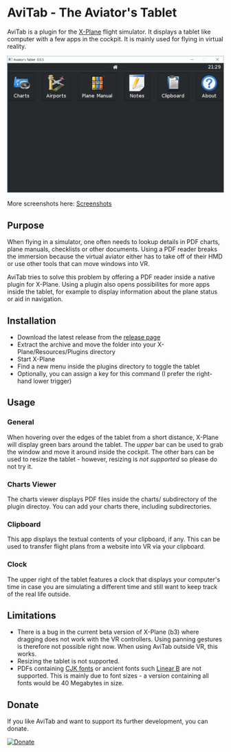 # AviTab - The Aviator's Tablet

AviTab is a plugin for the [X-Plane](http://www.x-plane.com/) flight simulator.
It displays a tablet like computer with a few apps in the cockpit. It is mainly
used for flying in virtual reality.

![](screenshots/launcher.jpg)

More screenshots here: [Screenshots](screenshots/)

## Purpose
When flying in a simulator, one often needs to lookup details in PDF charts, plane manuals,
checklists or other documents. Using a PDF reader breaks the immersion because the virtual aviator
either has to take off of their HMD or use other tools that can move windows into VR.

AviTab tries to solve this problem by offering a PDF reader inside a native plugin for X-Plane.
Using a plugin also opens possibilites for more apps inside the tablet, for example to display information
about the plane status or aid in navigation.

## Installation

* Download the latest release from the [release page](https://github.com/fpw/avitab/releases/latest)
* Extract the archive and move the folder into your X-Plane/Resources/Plugins directory
* Start X-Plane
* Find a new menu inside the plugins directory to toggle the tablet
* Optionally, you can assign a key for this command (I prefer the right-hand lower trigger)

## Usage

### General
When hovering over the edges of the tablet from a short distance, X-Plane will display green bars around the tablet.
The _upper_ bar can be used to grab the window and move it around inside the cockpit. The other bars can be used to
resize the tablet - however, resizing is _not supported_ so please do not try it.

### Charts Viewer
The charts viewer displays PDF files inside the charts/ subdirectory of the plugin directoy. You can add your
charts there, including subdirectories.

### Clipboard
This app displays the textual contents of your clipboard, if any. This can be used to transfer flight plans from
a website into VR via your clipboard.

### Clock
The upper right of the tablet features a clock that displays your computer's time in case you are simulating
a different time and still want to keep track of the real life outside.

## Limitations

* There is a bug in the current beta version of X-Plane (b3) where dragging does not work with the VR controllers.
  Using panning gestures is therefore not possible right now. When using AviTab outside VR, this works.
* Resizing the tablet is not supported.
* PDFs containing [CJK fonts](https://en.wikipedia.org/wiki/List_of_CJK_fonts)
  or ancient fonts such [Linear B](https://en.wikipedia.org/wiki/Linear_B) are not supported.
  This is mainly due to font sizes - a version containing all fonts would be 40 Megabytes in size.

## Donate
If you like AviTab and want to support its further development, you can donate.

[![Donate](https://img.shields.io/badge/Donate-PayPal-green.svg)](https://www.paypal.com/cgi-bin/webscr?cmd=_donations&business=folke%2ewill%40gmail%2ecom&lc=US&item_name=AviTab&no_note=0&cn=Message%20to%20the%20developer%3a&no_shipping=1&currency_code=EUR&bn=PP%2dDonationsBF%3abtn_donateCC_LG%2egif%3aNonHosted)
